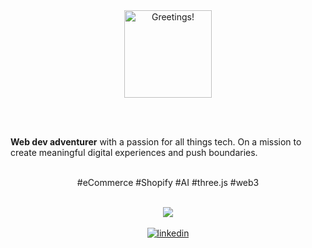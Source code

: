 <div align="center">
  <img src="https://rishavanand.github.io/static/images/greetings.gif" alt="Greetings!" height="140" />
  
  <br><br>
  
  <p align="left">
    <b>Web dev adventurer</b> with a passion for all things tech. On a mission to create meaningful digital experiences and push boundaries. <br><br>
  <p align="center">#eCommerce #Shopify #AI #three.js #web3</p>
  </p>
</div>

<br>

<div align="center">
  <img src="https://spotify-github-profile.kittinanx.com/api/view?uid=11140693615&cover_image=true&theme=novatorem&background_color=121212&bar_color=53b14f&bar_color_cover=false" />
</div>

<br>

<div align="center">
  <a href="https://linkedin.com/in/manukao/" target="_blank">
<img src=https://img.shields.io/badge/linkedin-%231E77B5.svg?&style=for-the-badge&logo=linkedin&logoColor=white alt=linkedin style="margin-bottom: 5px;" />
</a>
</div>
